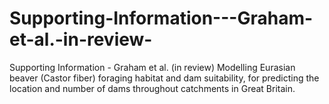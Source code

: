 # Supporting-Information---Graham-et-al.-in-review-
Supporting Information - Graham et al. (in review) Modelling Eurasian beaver (Castor fiber) foraging habitat and dam suitability, for predicting the location and number of dams throughout catchments in Great Britain.
